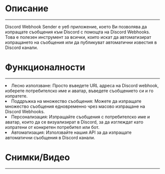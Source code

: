 <h1>Описание</h1>
<hr>
Discord Webhook Sender е уеб приложение, което Ви позволява да изпращате съобщения към Discord с помощта на Discord Webhooks. Това е полезен инструмент за всички, които искат да автоматизират изпращането на съобщения или да публикуват автоматични известия в Discord канали.

<h1>Функционалности</h1>
<hr>
<li>Лесно използване: Просто въведете URL адреса на Discord webhook, изберете потребителско име и аватар, въведете съобщението си и го изпратете.</li>
<li>Поддръжка на множество съобщения: Можете да изпращате множество съобщения едновременно чрез масово изпращане на Discord Webhooks.</li>
<li>Персонализация: Изпращайте съобщения с потребителско име и аватар, които да се визуализират в Discord, за да изглеждат като изпратени от конкретен потребител или бот.</li>
<li>Автоматизация: Използвайте нашия API за да изпращате автоматични съобщения в Discord канали.</li>
<h1>Снимки/Видео</h1>
<hr>
